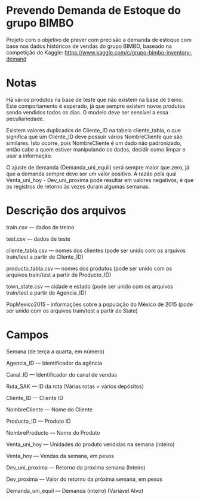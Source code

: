 # Prevendo Demanda de Estoque do grupo BIMBO
Projeto com o objetivo de prever com precisão a demanda de estoque com base nos dados históricos de vendas do grupo BIMBO, baseado na competição do Kaggle: https://www.kaggle.com/c/grupo-bimbo-inventory-demand

# Notas

Há vários produtos na base de teste que não existem na base de treino. Este comportamento é esperado, já que sempre existem novos produtos sendo vendidos todos os dias. O modelo deve ser sensível a essa peculiariedade.

Existem  valores duplicados de Cliente_ID na tabela cliente_tabla, o que significa que um Cliente_ID deve possuir vários NombreCliente que são similares. Isto ocorre, pois NombreCliente é um dado não padronizado, então cabe a quem estiver manipulando os dados, decidir como limpar e usar a informação.

O ajuste de demanda (Demanda_uni_equil) será sempre maior que zero, já que a demanda sempre deve ser um valor positivo. A razão pela qual Venta_uni_hoy - Dev_uni_proxima pode resultar em valores negativos, é que os registros de retorno às vezes duram algumas semanas.

# Descrição dos arquivos
train.csv — dados de treino

test.csv — dados de teste

cliente_tabla.csv — nomes dos clientes (pode ser unido com os arquivos train/test a partir de Cliente_ID)

producto_tabla.csv — nomes dos produtos (pode ser unido com os arquivos train/test a partir de Producto_ID)

town_state.csv — cidade e estado (pode ser unido com os arquivos train/test a partir de Agencia_ID)

PopMexico2015 - informações sobre a população do México de 2015 (pode ser unido com os arquivos train/test a partir de State)

# Campos

Semana (de terça a quarta, em número)

Agencia_ID — Identificador da agência

Canal_ID — Identificador do canal de vendas

Ruta_SAK — ID da rota (Várias rotas = vários depósitos)

Cliente_ID — Cliente ID

NombreCliente — Nome do Cliente

Producto_ID — Produto ID

NombreProducto — Nome do Produto

Venta_uni_hoy — Unidades do produto vendidas na semana (inteiro)

Venta_hoy — Vendas da semana, em pesos

Dev_uni_proxima — Retorno da próxima semana (Inteiro)

Dev_proxima — Valor do retorno da próxima semana, em pesos

Demanda_uni_equil — Demanda (inteiro) (Variável Alvo)
